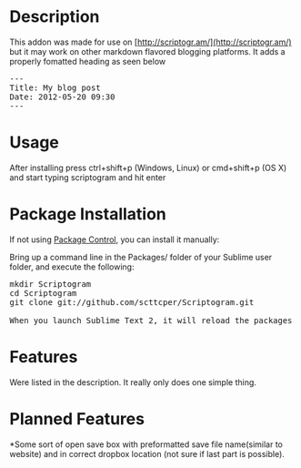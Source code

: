 Description
==================
This addon was made for use on [http://scriptogr.am/](http://scriptogr.am/) but it may work on other markdown flavored blogging platforms.  It adds a properly fomatted heading as seen below
<pre>---
Title: My blog post
Date: 2012-05-20 09:30
---</pre>  

Usage
======
After installing press ctrl+shift+p (Windows, Linux) or cmd+shift+p (OS X) and start typing scriptogram and hit enter

Package Installation
====================
If not using [Package Control](http://wbond.net/sublime_packages/package_control), you can install it manually:

Bring up a command line in the Packages/ folder of your Sublime user folder, and execute the following:

<pre>mkdir Scriptogram 
cd Scriptogram 
git clone git://github.com/scttcper/Scriptogram.git

When you launch Sublime Text 2, it will reload the packages in the packages folder. </pre>

Features
========
Were listed in the description.  It really only does one simple thing.

Planned Features
================  
*Some sort of open save box with preformatted save file name(similar to website) and in correct dropbox location (not sure if last part is possible).
